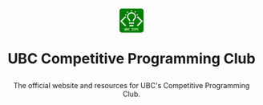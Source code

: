 <h1 align="center">
<img src="./static/logo.svg" height="48px">

UBC Competitive Programming Club
</h1>
<p align="center">The official website and resources for UBC's Competitive Programming Club.</p>


